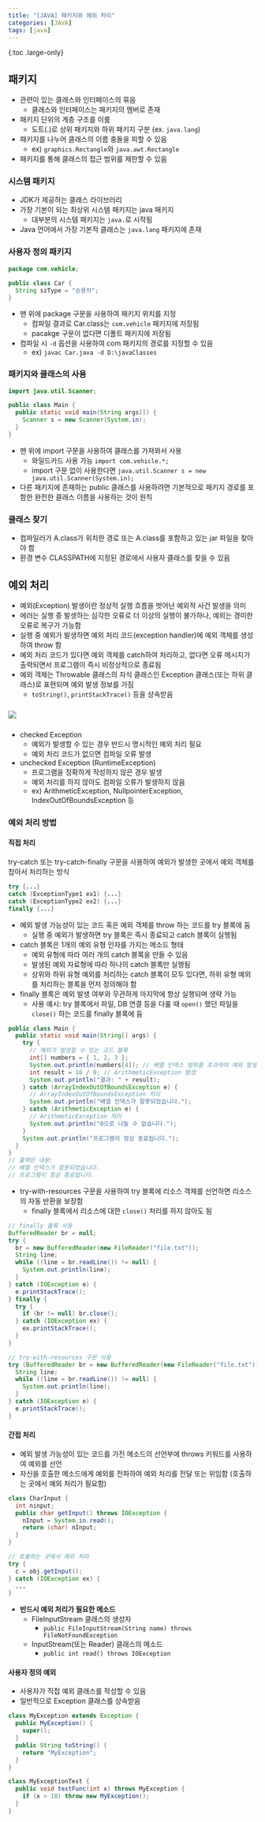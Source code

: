 ```yaml
---
title: "[JAVA] 패키지와 예외 처리"
categories: [JAVA]
tags: [java]
---
```


{:toc .large-only}

## 패키지

- 관련이 있는 클래스와 인터페이스의 묶음
  - 클래스와 인터페이스는 패키지의 멤버로 존재
- 패키지 단위의 계층 구조를 이룸
  - 도트(.)로 상위 패키지와 하위 패키지 구분 (ex. `java.lang`)
- 패키지를 나누어 클래스의 이름 충돌을 피할 수 있음
  - ex) `graphics.Rectangle`와 `java.awt.Rectangle`
- 패키지를 통해 클래스의 접근 범위를 제한할 수 있음

### 시스템 패키지

- JDK가 제공하는 클래스 라이브러리
- 가장 기본이 되는 최상위 시스템 패키지는 java 패키지
  - 대부분의 시스템 패키지는 `java.`로 시작됨
- Java 언어에서 가장 기본적 클래스는 `java.lang` 패키지에 존재

### 사용자 정의 패키지

```java
package com.vehicle;

public class Car {
  String szType = "승용차";
}
```

- 맨 위에 package 구문을 사용하여 패키지 위치를 지정
  - 컴파일 결과로 Car.class는 `com.vehicle` 패키지에 저장됨
  - pacakge 구문이 없다면 디폴트 패키지에 저장됨
- 컴파일 시 `-d` 옵션을 사용하여 com 패키지의 경로를 지정할 수 있음
  - ex) `javac Car.java -d D:\javaClasses`

### 패키지와 클래스의 사용

```java
import java.util.Scanner;

public class Main {
  public static void main(String args[]) {
    Scanner s = new Scanner(System.in);
  }
}
```

- 맨 위에 import 구문을 사용하여 클래스를 가져와서 사용
  - 와일드카드 사용 가능 `import com.vehicle.*;`
  - import 구문 없이 사용한다면 `java.util.Scanner s = new java.util.Scanner(System.in);`
- 다른 패키지에 존재하는 public 클래스를 사용하려면 기본적으로 패키지 경로를 포함한 완전한 클래스 이름을 사용하는 것이 원칙

### 클래스 찾기

- 컴파일러가 A.class가 위치한 경로 또는 A.class를 포함하고 있는 jar 파일을 찾아야 함
- 환경 변수 CLASSPATH에 지정된 경로에서 사용자 클래스를 찾을 수 있음

## 예외 처리

- 예외(Exception) 발생이란 정상적 실행 흐름을 벗어난 예외적 사건 발생을 의미
- 에러는 실행 중 발생하는 심각한 오류로 더 이상의 실행이 불가하나, 예외는 경미한 오류로 복구가 가능함
- 실행 중 예외가 발생하면 예외 처리 코드(exception handler)에 예외 객체를 생성하여 throw 함
- 예외 처리 코드가 있다면 예외 객체를 catch하여 처리하고, 없다면 오류 메시지가 출력되면서 프로그램이 즉시 비정상적으로 종료됨
- 예외 객체는 Throwable 클래스의 자식 클래스인 Exception 클래스(또는 하위 클래스)로 표현되며 예외 발생 정보를 가짐
  - `toString()`, `printStackTrace()` 등을 상속받음

<img src="../../assets/img/blog/2025-04-19-package_01.png" style="margin: 10px 0;">

- checked Exception
  - 예외가 발생할 수 있는 경우 반드시 명시적인 예외 처리 필요
  - 예외 처리 코드가 없으면 컴파일 오류 발생
- unchecked Exception (RuntimeException)
  - 프로그램을 정확하게 작성하지 않은 경우 발생
  - 예외 처리를 하지 않아도 컴파일 오류가 발생하지 않음
  - ex) ArithmeticException, NullpointerException, IndexOutOfBoundsException 등

### 예외 처리 방법

#### 직접 처리

try-catch 또는 try-catch-finally 구문을 사용하여 예외가 발생한 곳에서 예외 객체를 찹아서 처리하는 방식

```java
try {...}
catch (ExceptionType1 ex1) {...}
catch (ExceptionType2 ex2) {...}
finally {...}
```

- 예외 발생 가능성이 있는 코드 혹은 예외 객체를 throw 하는 코드를 try 블록에 둠
  - 실행 중 예외가 발생하면 try 블록은 즉시 종료되고 catch 블록이 실행됨
- catch 블록은 1개의 예외 유형 인자를 가지는 메소드 형태
  - 예외 유형에 따라 여러 개의 catch 블록을 만들 수 있음
  - 발생된 예외 자료형에 따라 하나의 catch 블록만 실행됨
  - 상위와 하위 유형 예외를 처리하는 catch 블록이 모두 있다면, 하위 유형 예외를 처리하는 블록을 먼저 정의해야 함
- finally 블록은 예외 발생 여부와 무관하게 마지막에 항상 실행되며 생략 가능
  - 사용 예시: try 블록에서 파일, DB 연결 등을 다룰 때 `open()` 했던 파일을 `close()` 하는 코드를 finally 블록에 둠

```java
public class Main {
  public static void main(String[] args) {
    try {
      // 예외가 발생할 수 있는 코드 블록
      int[] numbers = { 1, 2, 3 };
      System.out.println(numbers[4]); // 배열 인덱스 범위를 초과하여 예외 발생
      int result = 10 / 0; // ArithmeticException 발생
      System.out.println("결과: " + result);
    } catch (ArrayIndexOutOfBoundsException e) {
      // ArrayIndexOutOfBoundsException 처리
      System.out.println("배열 인덱스가 잘못되었습니다.");
    } catch (ArithmeticException e) {
      // ArithmeticException 처리
      System.out.println("0으로 나눌 수 없습니다.");
    }
    System.out.println("프로그램이 정상 종료됩니다.");
  }
}
// 출력된 내용:
// 배열 인덱스가 잘못되었습니다.
// 프로그램이 정상 종료됩니다.
```

- try-with-resources 구문을 사용하여 try 블록에 리소스 객체를 선언하면 리소스의 자동 반환을 보장함
  - finally 블록에서 리소스에 대한 `close()` 처리를 하지 않아도 됨

```java
// finally 블록 사용
BufferedReader br = null;
try {
  br = new BufferedReader(new FileReader("file.txt"));
  String line;
  while ((line = br.readLine()) != null) {
    System.out.println(line);
  }
} catch (IOException e) {
  e.printStackTrace();
} finally {
  try {
    if (br != null) br.close();
  } catch (IOException ex) {
    ex.printStackTrace();
  }
}

// try-with-resources 구문 사용
try (BufferedReader br = new BufferedReader(new FileReader("file.txt"))) {
  String line;
  while ((line = br.readLine()) != null) {
    System.out.println(line);
  }
} catch (IOException e) {
  e.printStackTrace();
}
```

#### 간접 처리

- 예외 발생 가능성이 있는 코드를 가진 메소드의 선언부에 throws 키워드를 사용하여 예외를 선언
- 자신을 호출한 메소드에게 예외를 전파하여 예외 처리를 전달 또는 위임함 (호출하는 곳에서 예외 처리가 필요함)

```java
class CharInput {
  int ninput;
  public char getInput() throws IOException {
    nInput = System.in.read();
    return (char) nInput;
  }
}

// 호출하는 곳에서 예외 처리
try {
  c = obj.getInput();
} catch (IOException ex) {
  ...
}
```

- **반드시 예외 처리가 필요한 메소드**
  - FileInputStream 클래스의 생성자
    - `public FileInputStream(String name) throws FileNotFoundException`
  - InputStream(또는 Reader) 클래스의 메소드
    - `public int read() throws IOException`

#### 사용자 정의 예외

- 사용자가 직접 예외 클래스를 작성할 수 있음
- 일반적으로 Exception 클래스를 상속받음

```java
class MyException extends Exception {
  public MyException() {
    super();
  }
  public String toString() {
    return "MyException";
  }
}

class MyExceptionTest {
  public void testFunc(int x) throws MyException {
    if (x > 10) throw new MyException();
  }
}
```
